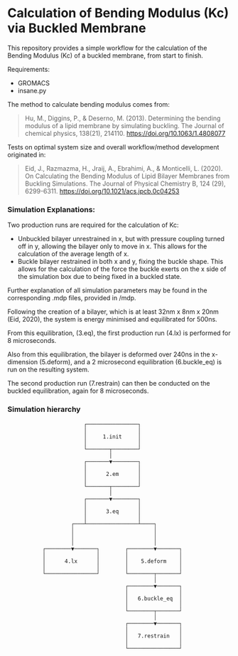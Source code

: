 # Calculation of Bending Modulus (Kc) via Buckled Membrane
This repository provides a simple workflow for the calculation of the Bending Modulus (Kc) of a buckled membrane, from start to finish.

Requirements:
- GROMACS
- insane.py

The method to calculate bending modulus comes from:
> Hu, M., Diggins, P., & Deserno, M. (2013). Determining the bending modulus of a lipid membrane by simulating buckling. The Journal of chemical physics, 138(21), 214110. https://doi.org/10.1063/1.4808077

Tests on optimal system size and overall workflow/method development originated in:
> Eid, J., Razmazma, H., Jraij, A., Ebrahimi, A., & Monticelli, L. (2020). On Calculating the Bending Modulus of Lipid Bilayer Membranes from Buckling Simulations. The Journal of Physical Chemistry B, 124 (29), 6299-6311. https://doi.org/10.1021/acs.jpcb.0c04253 

### Simulation Explanations:
Two production runs are required for the calculation of Kc: 
- Unbuckled bilayer unrestrained in x, but with pressure coupling turned off in y, allowing the bilayer only to move in x. This allows for the calculation of the average length of x.
- Buckle bilayer restrained in both x and y, fixing the buckle shape. This allows for the calculation of the force the buckle exerts on the x side of the simulation box due to being fixed in a buckled state.

Further explanation of all simulation parameters may be found in the corresponding .mdp files, provided in /mdp.

Following the creation of a bilayer, which is at least 32nm x 8nm x 20nm (Eid, 2020), the system is energy minimised and equilibrated for 500ns. 

From this equilibration, (3.eq), the first production run (4.lx) is performed for 8 microseconds.

Also from this equilibration, the bilayer is deformed over 240ns in the x-dimension (5.deform), and a 2 microsecond equilibration (6.buckle_eq) is run on the resulting system.

The second production run (7.restrain) can then be conducted on the buckled equilibration, again for 8 microseconds.


### Simulation hierarchy
                            ┌────────────────┐
                            │                │
                            │     1.init     │
                            │                │
                            └───────┬────────┘
                                    │
                            ┌───────▼────────┐
                            │                │
                            │      2.em      │
                            │                │
                            └───────┬────────┘
                                    │
                            ┌───────▼────────┐
                            │                │                                             
                            │      3.eq      │
                            │                │
                        ┌───┴────────────────┴────┐
                        │                         │
                        │                         │
                        │                         │
               ┌────────▼───────┐        ┌────────▼───────┐
               │                │        │                │
               │      4.lx      │        │    5.deform    │
               │                │        │                │
               └────────────────┘        └────────┬───────┘
                                                  │
                                         ┌────────▼───────┐
                                         │                │
                                         │   6.buckle_eq  │
                                         │                │
                                         └────────┬───────┘
                                                  │
                                         ┌────────▼───────┐
                                         │                │
                                         │   7.restrain   │
                                         │                │
                                         └────────────────┘
